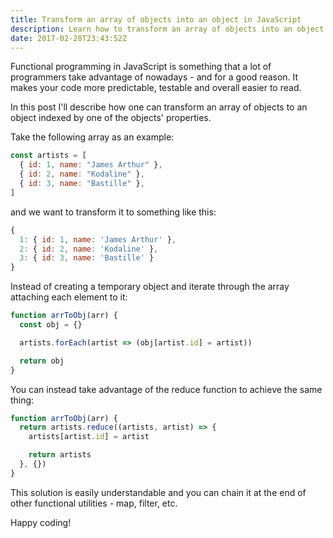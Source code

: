 ```yaml
---
title: Transform an array of objects into an object in JavaScript
description: Learn how to transform an array of objects into an object indexed by one of they keys
date: 2017-02-28T23:43:52Z
---
```


Functional programming in JavaScript is something that a lot of programmers take advantage of nowadays - and for a good reason. It makes your code more predictable, testable and overall easier to read.

In this post I'll describe how one can transform an array of objects to an object indexed by one of the objects' properties.

Take the following array as an example:

```javascript
const artists = [
  { id: 1, name: "James Arthur" },
  { id: 2, name: "Kodaline" },
  { id: 3, name: "Bastille" },
]
```

and we want to transform it to something like this:

```javascript
{
  1: { id: 1, name: 'James Arthur' },
  2: { id: 2, name: 'Kodaline' },
  3: { id: 3, name: 'Bastille' }
}
```

Instead of creating a temporary object and iterate through the array attaching each element to it:

```javascript
function arrToObj(arr) {
  const obj = {}

  artists.forEach(artist => (obj[artist.id] = artist))

  return obj
}
```

You can instead take advantage of the reduce function to achieve the same thing:

```javascript
function arrToObj(arr) {
  return artists.reduce((artists, artist) => {
    artists[artist.id] = artist

    return artists
  }, {})
}
```

This solution is easily understandable and you can chain it at the end of other functional utilities - map, filter, etc.

Happy coding!

